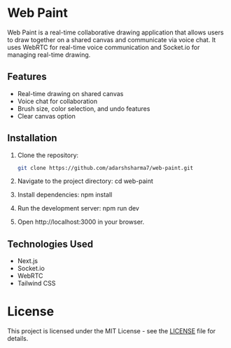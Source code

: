 # Web Paint

Web Paint is a real-time collaborative drawing application that allows users to draw together on a shared canvas and communicate via voice chat. It uses WebRTC for real-time voice communication and Socket.io for managing real-time drawing.

## Features
- Real-time drawing on shared canvas
- Voice chat for collaboration
- Brush size, color selection, and undo features
- Clear canvas option

## Installation

1. Clone the repository:

   ```bash
   git clone https://github.com/adarshsharma7/web-paint.git

2. Navigate to the project directory:
   cd web-paint

3. Install dependencies:
   npm install

4. Run the development server:
   npm run dev

5. Open http://localhost:3000 in your browser.
   
## Technologies Used 

- Next.js
- Socket.io
- WebRTC
- Tailwind CSS

# License

This project is licensed under the MIT License - see the [LICENSE](LICENSE) file for details.


    